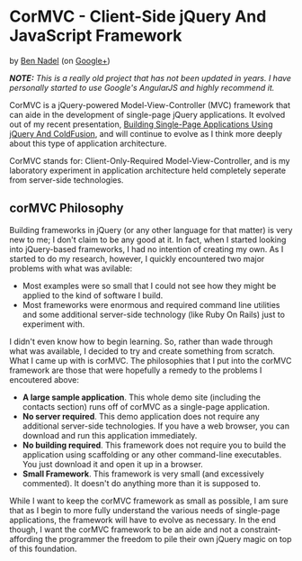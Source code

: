 
# CorMVC - Client-Side jQuery And JavaScript Framework

by [Ben Nadel][1] (on [Google+][2])

*__NOTE:__ This is a really old project that has not been updated in years. I
have personally started to use Google's AngularJS and highly recommend it.*

CorMVC is a jQuery-powered Model-View-Controller (MVC) framework that can 
aide in the development of single-page jQuery applications. It evolved out of
my recent presentation, [Building Single-Page Applications Using jQuery And ColdFusion][3],
and will continue to evolve as I think more deeply about this type of
application architecture.

CorMVC stands for: Client-Only-Required Model-View-Controller, and is my 
laboratory experiment in application architecture held completely seperate
from server-side technologies.

## corMVC Philosophy

Building frameworks in jQuery (or any other language for that matter) is very
new to me; I don't claim to be any good at it. In fact, when I started looking 
into jQuery-based frameworks, I had no intention of creating my own. As I
started to do my research, however, I quickly encountered two major problems 
with what was avilable:

* Most examples were so small that I could not see how they might be applied 
to the kind of software I build.
* Most frameworks were enormous and required command line utilities and some
additional server-side technology (like Ruby On Rails) just to experiment with.

I didn't even know how to begin learning. So, rather than wade through what was
available, I decided to try and create something from scratch. What I came up 
with is corMVC. The philosophies that I put into the corMVC framework are those 
that were hopefully a remedy to the problems I encoutered above:

* __A large sample application__. This whole demo site (including the contacts 
section) runs off of corMVC as a single-page application.
* __No server required__. This demo application does not require any additional
server-side technologies. If you have a web browser, you can download and run
this application immediately.
* __No building required__. This framework does not require you to build the
application using scaffolding or any other command-line executables. You just
download it and open it up in a browser.
* __Small Framework__. This framework is very small (and excessively 
commented). It doesn't do anything more than it is supposed to.

While I want to keep the corMVC framework as small as possible, I am sure that
as I begin to more fully understand the various needs of single-page
applications, the framework will have to evolve as necessary. In the end 
though, I want the corMVC framework to be an aide and not a constraint-
affording the programmer the freedom to pile their own jQuery magic on top of 
this foundation.


[1]: http://www.bennadel.com
[2]: https://plus.google.com/108976367067760160494?rel=author
[3]: http://www.bennadel.com/blog/1730-Building-Single-Page-Applications-Using-jQuery-And-ColdFusion-With-Ben-Nadel-Video-Presentation-.htm
